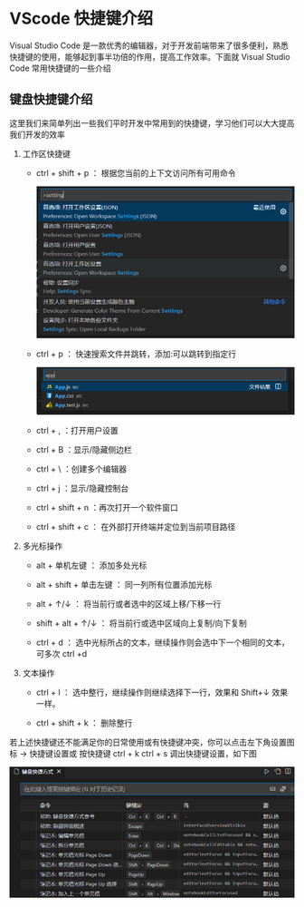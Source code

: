# VScode 快捷键介绍

Visual Studio Code 是一款优秀的编辑器，对于开发前端带来了很多便利，熟悉快捷键的使用，能够起到事半功倍的作用，提高工作效率。下面就 Visual Studio Code 常用快捷键的一些介绍

## 键盘快捷键介绍

这里我们来简单列出一些我们平时开发中常用到的快捷键，学习他们可以大大提高我们开发的效率

1. 工作区快捷键

   - ctrl + shift + p ： 根据您当前的上下文访问所有可用命令

     ![ctrl+shift+p](/images/ctrl-shift-p.png)

   - ctrl + p ： 快速搜索文件并跳转，添加:可以跳转到指定行

     ![ctrl+p](/images/ctrl-p.png)

   - ctrl + , ：打开用户设置

   - ctrl + B ：显示/隐藏侧边栏

   - ctrl + \ ：创建多个编辑器

   - ctrl + j ：显示/隐藏控制台

   - ctrl + shift + n ：再次打开一个软件窗口

   - ctrl + shift + c ： 在外部打开终端并定位到当前项目路径

2. 多光标操作

   - alt + 单机左键 ： 添加多处光标

   - alt + shift + 单击左键 ： 同一列所有位置添加光标

   - alt + ↑/↓ ： 将当前行或者选中的区域上移/下移一行

   - shift + alt + ↑/↓ ： 将当前行或选中区域向上复制/向下复制

   - ctrl + d ： 选中光标所占的文本，继续操作则会选中下一个相同的文本，可多次 ctrl +d

3. 文本操作

   - ctrl + l ： 选中整行，继续操作则继续选择下一行，效果和 Shift+↓ 效果一样。

   - ctrl + shift + k ： 删除整行

若上述快捷键还不能满足你的日常使用或有快捷键冲突，你可以点击左下角设置图标 → 快捷键设置或 按快捷键 ctrl + k ctrl + s 调出快捷键设置，如下图

![shortcut key](/images/shortcut-key.png)
